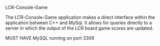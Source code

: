 LCR-Console-Game

The LCR-Console-Game application makes a direct interface within the application between C++ and MySql.
It allows for queries directly to a server in which the output of the LCR board game scores are updated.

MUST HAVE MySQL running on port 3306
